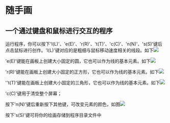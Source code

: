 # 随手画

## 一个通过键盘和鼠标进行交互的程序

运行程序，你可以按下'l(L)'、'e(E)'、'r(R)'、't(T)'、'c(C)'、'n(N)'、's(S)'键后点击鼠标进行创作。'l(L)'键对应的是粗细与鼠标移动速度相关的线段。如下![](C:\Users\86187\Documents\Processing\my_works\design_tool\sketch2021_10_24_20_31_31.jpg)

'e(E)'键能在画板上创建大小固定的圆，它也可以作为线的基本元素。如下![](C:\Users\86187\Documents\Processing\my_works\design_tool\sketch2021_10_24_20_34_36.jpg)

'r(R)'键能在画板上创建大小固定的正方形，它也可以作为线的基本元素。如下![](C:\Users\86187\Documents\Processing\my_works\design_tool\sketch2021_10_24_20_36_52.jpg)

''t(T)'键能在画板上创建大小固定的三角形，它也可以作为线的基本元素。如下![](C:\Users\86187\Documents\Processing\my_works\design_tool\sketch2021_10_24_20_38_34.jpg)

'c(C)'键用于清空整个屏幕；

按下'n(N)'键后重新按下其他键，可改变元素的颜色，如图![](C:\Users\86187\Documents\Processing\my_works\design_tool\sketch2021_10_24_20_41_9.jpg)

按下's(S)'键可将你的绘画存储到程序目录文件中

